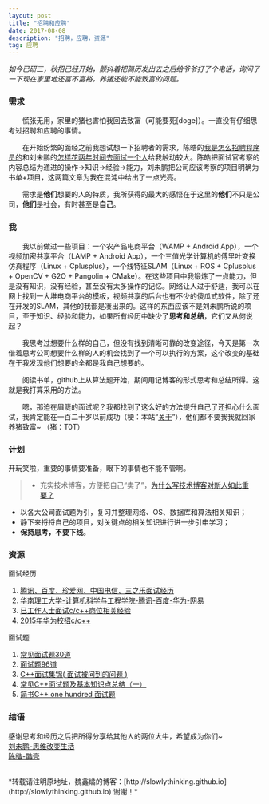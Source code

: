 ```yaml
---
layout: post
title: "招聘和应聘"
date: 2017-08-08 
description: "招聘，应聘，资源"
tag: 应聘 
---   
```


*如今已研三，秋招已经开始，颤抖着把简历发出去之后给爷爷打了个电话，询问了一下现在家里地还富不富裕，养猪还能不能致富的问题。*

### 需求

　　慌张无用，家里的猪也害怕我回去致富（可能要死[doge]）。一直没有仔细思考过招聘和应聘的事情。

　　在开始纷繁的面经之前我想试想一下招聘者的需求，陈皓的[我是怎么招聘程序员的](http://coolshell.cn/?s=%E6%88%91%E6%98%AF%E6%80%8E%E4%B9%88%E6%8B%9B%E8%81%98%E7%A8%8B%E5%BA%8F%E5%91%98%E7%9A%84)和刘未鹏的[怎样花两年时间去面试一个人](http://mindhacks.cn/2011/11/04/how-to-interview-a-person-for-two-years/)给我触动较大。陈皓把面试官考察的内容总结为递进的操作->知识->经验->能力，刘未鹏把公司应该考察的项目明确为书单+项目，这两篇文章为我在混沌中给出了一点光亮。

　　需求是**他们**想要的人的特质，我所获得的最大的感悟在于这里的**他们**不只是公司，**他们**是社会，有时甚至是**自己**。

### 我

　　我以前做过一些项目：一个农产品电商平台（WAMP + Android App），一个视频加密共享平台（LAMP + Android App），一个三值光学计算机的傅里叶变换仿真程序（Linux + Cplusplus），一个线特征SLAM（Linux + ROS + Cplusplus + OpenCV + G2O + Pangolin + CMake）。在这些项目中我锻炼了一点能力，但是没有知识，没有经验，甚至没有太多操作的记忆。网络让人过于舒适，我可以在网上找到一大堆电商平台的模板，视频共享的后台也有不少的傻瓜式软件，除了还在开发的SLAM，其他的我都是凑出来的。这样的东西应该不是刘未鹏所说的项目，至于知识、经验和能力，如果所有经历中缺少了**思考和总结**，它们又从何说起？

　　我思考过想要什么样的自己，但没有找到清晰可靠的改变途径，今天是第一次借着思考公司想要什么样的人的机会找到了一个可以执行的方案，这个改变的基础在于我发现他们想要的全都是我自己想要的。

　　阅读书单，github上从算法题开始，期间用记博客的形式思考和总结所得。这就是我打算采用的方法。

　　嗯，那迫在眉睫的面试呢？我都找到了这么好的方法提升自己了还担心什么面试，我肯定能在一百二十岁以前成功（梗：本站“[关于](http://slowlythinking.github.io/about/)”），他们都不要我我就回家养猪致富~ （猪：T0T）

### 计划

开玩笑啦，重要的事情要准备，眼下的事情也不能不管啊。

>- 充实技术博客，方便把自己“卖了”，[为什么写技术博客对新人如此重要？](http://blog.csdn.net/oiio/article/details/6913156)
- 以各大公司面试题为引，复习并整理网络、OS、数据库和算法相关知识；
- 静下来捋捋自己的项目，对关键点的相关知识进行进一步引申学习；
- **保持思考，不要下线**。

### 资源

面试经历
1. [腾讯、百度、珍爱网、中国电信、三之乐面试经历](http://www.ganecheng.tech/blog/54142709.html) 
2. [华南理工大学-计算机科学与工程学院-腾讯-百度-华为-网易](http://www.cnblogs.com/haore147/p/3904494.html) 
3. [已工作人士面试c/c++岗位相关经验](http://blog.csdn.net/chen825919148/article/details/8244734)
4. [2015年华为校招c/c++](http://blog.csdn.net/longaiqian9/article/details/38821991)

面试题
 1. [常见面试题30道](http://blog.csdn.net/wdzxl198/article/details/9102759/)
 2. [面试题96道](http://blog.csdn.net/hero_myself/article/details/50962448)
 3. [C++面试集锦( 面试被问到的问题 )](http://www.cnblogs.com/Y1Focus/p/6707121.html)
 4. [常见C++面试题及基本知识点总结（一）](http://www.cnblogs.com/LUO77/p/5771237.html)
 5. [简书C++ one hundred 面试题](http://www.jianshu.com/p/06d2f28d0747)
 
### 结语

感谢思考和经历之后把所得分享给其他人的两位大牛，希望成为你们~   
[刘未鹏-思维改变生活](http://mindhacks.cn/)            
[陈皓-酷壳](http://coolshell.cn/)



<br>
*转载请注明原地址，魏鑫燏的博客：[http://slowlythinking.github.io](http://slowlythinking.github.io) 谢谢！*
